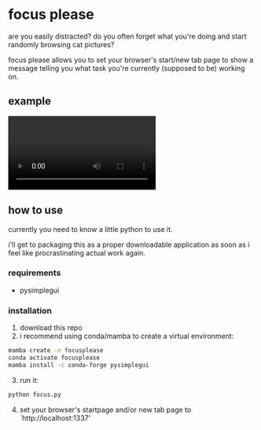 # focus please

are you easily distracted? do you often forget what you're doing and start randomly browsing cat pictures?

focus please allows you to set your browser's start/new tab page to show a message telling you what task you're currently (supposed to be) working on.

## example

![](https://user-images.githubusercontent.com/8695061/110244436-f2acdb00-7f5e-11eb-9101-78254c27ab08.mp4)


## how to use

currently you need to know a little python to use it.

i'll get to packaging this as a proper downloadable application as soon as i feel like procrastinating actual work again.

### requirements

- pysimplegui

### installation

1. download this repo
2. i recommend using conda/mamba to create a virtual environment:

```bash
mamba create -n focusplease
conda activate focusplease
mamba install -c conda-forge pysimplegui
```

3. run it:

```bash
python focus.py
```

4. set your browser's startpage and/or new tab page to `http://localhost:1337'
